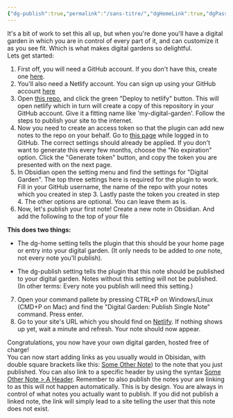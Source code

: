 ```yaml
---
{"dg-publish":true,"permalink":"/sans-titre/","dgHomeLink":true,"dgPassFrontmatter":false}
---
```


It's a bit of work to set this all up, but when you're done you'll have a digital garden in which you are in control of every part of it, and can customize it as you see fit. Which is what makes digital gardens so delightful.  
Lets get started:

1.  First off, you will need a GitHub account. If you don't have this, create one [here](https://github.com/signup).
2.  You'll also need a Netlify account. You can sign up using your GitHub account [here](https://app.netlify.com/)
3.  Open [this repo](https://github.com/oleeskild/digitalgarden), and click the green "Deploy to netlify" button. This will open netlify which in turn will create a copy of this repository in your GitHub account. Give it a fitting name like 'my-digital-garden'. Follow the steps to publish your site to the internet.
4.  Now you need to create an access token so that the plugin can add new notes to the repo on your behalf. Go to [this page](https://github.com/settings/tokens/new?scopes=repo) while logged in to GitHub. The correct settings should already be applied. If you don't want to generate this every few months, choose the "No expiration" option. Click the "Generate token" button, and copy the token you are presented with on the next page.
5.  In Obsidian open the setting menu and find the settings for "Digital Garden". The top three settings here is required for the plugin to work.  
    Fill in your GitHub username, the name of the repo with your notes which you created in step 3. Lastly paste the token you created in step 4. The other options are optional. You can leave them as is.
6.  Now, let's publish your first note! Create a new note in Obsidian. And add the following to the top of your file




**This does two things:**

-   The dg-home setting tells the plugin that this should be your home page or entry into your digital garden. (It only needs to be added to _one_ note, not every note you'll publish).
    
-   The dg-publish setting tells the plugin that this note should be published to your digital garden. Notes without this setting will not be published. (In other terms: Every note you publish will need this setting.)
    

7.  Open your command pallete by pressing CTRL+P on Windows/Linux (CMD+P on Mac) and find the "Digital Garden: Publish Single Note" command. Press enter.
8.  Go to your site's URL which you should find on [Netlify](https://app.netlify.com/). If nothing shows up yet, wait a minute and refresh. Your note should now appear.

Congratulations, you now have your own digital garden, hosted free of charge!  
You can now start adding links as you usually would in Obisidan, with double square brackets like this: [Some Other Note](app://obsidian.md/Some%20Other%20Note)) to the note that you just published. You can also link to a specific header by using the syntax [Some Other Note > A Header](app://obsidian.md/Some%20Other%20Note#A%20Header). Remember to also publish the notes your are linking to as this will not happen automatically. This is by design. You are always in control of what notes you actually want to publish. If you did not publish a linked note, the link will simply lead to a site telling the user that this note does not exist.